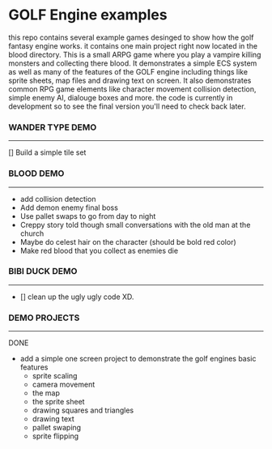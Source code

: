 
# GOLF Engine examples
this repo contains several example games desinged to show how the golf fantasy engine works. it contains one main project right now located in the blood directory.
This is a small ARPG game where you play a vampire killing monsters and collecting there blood. It demonstrates a simple ECS system as well as many of the features
of the GOLF engine including things like sprite sheets, map files and drawing text on screen. It also demonstrates common RPG game elements like character movement
collision detection, simple enemy AI, dialouge boxes and more. the code is currently in development so to see the final version you'll need to check back later.

### WANDER TYPE DEMO
---
[] Build a simple tile set

### BLOOD DEMO
---
* add collision detection
* Add demon enemy final boss
* Use pallet swaps to go from day to night
* Creppy story told though small conversations with the old man at the church
* Maybe do celest hair on the character (should be bold red color)
* Make red blood that you collect as enemies die

### BIBI DUCK DEMO
---
* [] clean up the ugly ugly code XD.

### DEMO PROJECTS
---
DONE

* add a simple one screen project to demonstrate the golf engines basic features
    * sprite scaling
    * camera movement
    * the map
    * the sprite sheet
    * drawing squares and triangles
    * drawing text
    * pallet swaping
    * sprite flipping